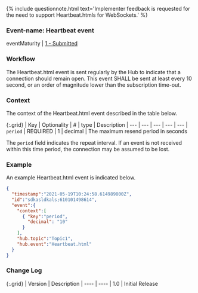 {% include questionnote.html text='Implementer feedback is requested for the need to support Heartbeat.htmls for WebSockets.' %}

### Event-name: Heartbeat event

eventMaturity | [1 - Submitted](3-2-2-eventmaturitymodel.html)

### Workflow

The Heartbeat.html event is sent regularly by the Hub to indicate that a connection should remain open.  This event SHALL be sent at least every 10 second, or an order of magnitude lower than the subscription time-out.

### Context

The context of the Heartbeat.html event described in the table below.

{:.grid}
| Key | Optionality | # | type | Description
| --- | --- | --- | --- | ---
| `period` | REQUIRED | 1 | decimal | The maximum resend period in seconds

The `period` field indicates the repeat interval. If an event is not received within this time period, the connection may be assumed to be lost.

### Example

An example Heartbeat.html event is indicated below.

````json
{
  "timestamp":"2021-05-19T10:24:58.614989800Z",
  "id":"sdkasldkals;610101498614",
  "event":{
    "context":[
      { "key":"period",
        "decimal": "10"
      }
    ],
    "hub.topic":"Topic1",
    "hub.event":"Heartbeat.html"
  }
}
````

### Change Log

{:.grid}
| Version | Description
| ---- | ----
| 1.0 | Initial Release

